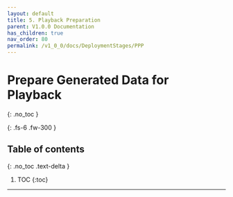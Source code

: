 ```yaml
---
layout: default
title: 5. Playback Preparation
parent: V1.0.0 Documentation
has_children: true
nav_order: 80
permalink: /v1_0_0/docs/DeploymentStages/PPP
---
```


# Prepare Generated Data for Playback
{: .no_toc }

{: .fs-6 .fw-300 }

## Table of contents
{: .no_toc .text-delta }

1. TOC
{:toc}

---

